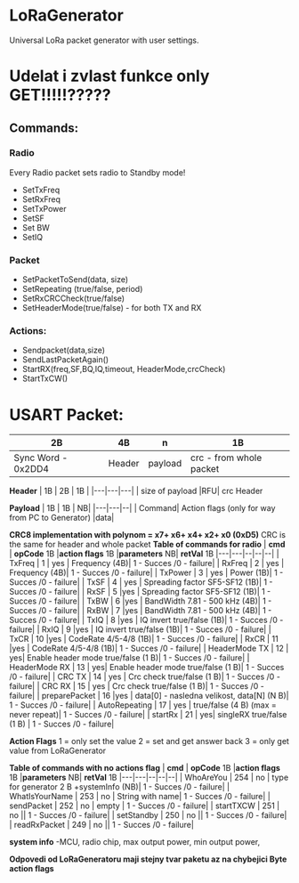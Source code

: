 # LoRaGenerator
Universal  LoRa packet generator with user settings.

# Udelat i zvlast funkce only GET!!!!!?????

## Commands:
### Radio
Every Radio packet sets radio to Standby mode!
- SetTxFreq
- SetRxFreq
- SetTxPower
- SetSF
- Set BW
- SetIQ
### Packet
- SetPacketToSend(data, size)
- SetRepeating (true/false, period)
- SetRxCRCCheck(true/false)
- SetHeaderMode(true/false) - for both TX and RX

### Actions:
- Sendpacket(data,size)
- SendLastPacketAgain()
- StartRX(freq,SF,BQ,IQ,timeout, HeaderMode,crcCheck)
- StartTxCW()


# USART Packet:

| 2B  |  4B  |  n |  1B |
|---|---|---|---|
| Sync Word  - 0x2DD4  |Header|  payload |  crc - from whole packet |

**Header**
| 1B  |  2B | 1B  | 
|---|---|---|
| size of payload  |RFU| crc Header  

**Payload**
| 1B  | 1B   | NB|
|---|---|--|
| Command| Action flags (only for way from PC to Generator)  |data|   

**CRC8 implementation with polynom = x7+ x6+ x4+ x2+ x0 (0xD5)**
CRC is the same for header and whole packet
**Table of commands for radio**
| **cmd**  | **opCode** 1B  |**action flags** 1B |**parameters** NB|  **retVal** 1B
|---|---|--|--|--|
| TxFreq  | 1  | yes | Frequency (4B)| 1 - Succes /0 - failure|
| RxFreq  | 2  | yes |  Frequency (4B)| 1 - Succes /0 - failure|
| TxPower  | 3  | yes | Power (1B)| 1 - Succes /0 - failure|
| TxSF  | 4  | yes | Spreading factor SF5-SF12 (1B)| 1 - Succes /0 - failure|
| RxSF  | 5  |yes  | Spreading factor SF5-SF12 (1B)| 1 - Succes /0 - failure|
| TxBW  | 6  |yes |  BandWidth 7.81 - 500 kHz (4B)| 1 - Succes /0 - failure|
| RxBW  | 7  |yes  |  BandWidth 7.81 - 500 kHz (4B)| 1 - Succes /0 - failure|
| TxIQ  | 8  |yes |  IQ invert true/false (1B)| 1 - Succes /0 - failure|
| RxIQ  | 9  |yes |  IQ invert true/false (1B)| 1 - Succes /0 - failure|
| TxCR  | 10  |yes |  CodeRate 4/5-4/8 (1B)| 1 - Succes /0 - failure|
| RxCR  | 11  |yes  |  CodeRate 4/5-4/8 (1B)| 1 - Succes /0 - failure|
| HeaderMode  TX | 12  | yes|   Enable header mode true/false (1 B)| 1 - Succes /0 - failure|
| HeaderMode  RX | 13  | yes|   Enable header mode true/false (1 B)| 1 - Succes /0 - failure|
| CRC TX  | 14  | yes |  Crc check true/false (1 B)| 1 - Succes /0 - failure|
| CRC RX  | 15  | yes |  Crc check true/false (1 B)| 1 - Succes /0 - failure|
| preparePacket  | 16  |yes | data[0] - nasledna velikost,  data[N] (N B)| 1 - Succes /0 - failure|
| AutoRepeating  | 17  | yes |  true/false (4 B) (max = never repeat)| 1 - Succes /0 - failure|
| startRx  | 21  |  yes|  singleRX true/false (1 B) | 1 - Succes /0 - failure|

**Action Flags**
1 = only set the value
2 = set and get answer back
3 = only get value from LoRaGenerator

**Table of commands with no actions flag**
| **cmd**  | **opCode** 1B  |**action flags** 1B |**parameters** NB|  **retVal** 1B
|---|---|--|--|--|
| WhoAreYou  | 254  | no | type for generator 2 B +systemInfo (NB)| 1 - Succes /0 - failure|
| WhatIsYourName  | 253  | no | String with name| 1 - Succes /0 - failure|
| sendPacket  | 252 | no |  empty | 1 - Succes /0 - failure|
| startTXCW  | 251  | no || 1 - Succes /0 - failure|
| setStandby  | 250  | no || 1 - Succes /0 - failure|
| readRxPacket  | 249  | no || 1 - Succes /0 - failure|


**system info**
-MCU, radio chip, max output power, min output power,

**Odpovedi od LoRaGeneratoru maji stejny tvar paketu az na chybejici Byte action flags**


